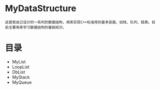 # MyDataStructure
    这是我自己设计的一系列的数据结构，用来实现C++标准库的基本容器，如栈、队列、链表。目前主要用来学习数据结构的基础知识。
# 目录
* MyList
* LoopList
* DbList
* MyStack
* MyQueue
